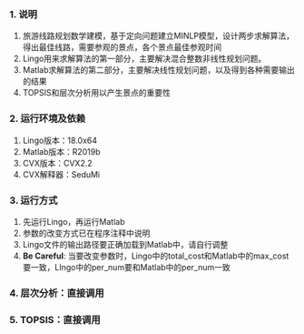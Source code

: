### 1. 说明
1. 旅游线路规划数学建模，基于定向问题建立MINLP模型，设计两步求解算法，得出最佳线路，需要参观的景点，各个景点最佳参观时间
2. Lingo用来求解算法的第一部分，主要解决混合整数非线性规划问题。
3. Matlab求解算法的第二部分，主要解决线性规划问题，以及得到各种需要输出的结果
4. TOPSIS和层次分析用以产生景点的重要性

### 2. 运行环境及依赖
1. Lingo版本：18.0x64
2. Matlab版本：R2019b
3. CVX版本：CVX2.2
4. CVX解释器：SeduMi

### 3. 运行方式
 1. 先运行Lingo，再运行Matlab
 2. 参数的改变方式已在程序注释中说明
 3. Lingo文件的输出路径要正确加载到Matlab中，请自行调整
 4. <b>Be Careful</b>: 当要改变参数时，Lingo中的total_cost和Matlab中的max_cost要一致，LIngo中的per_num要和Matlab中的per_num一致


### 4. 层次分析：直接调用

### 5. TOPSIS：直接调用
